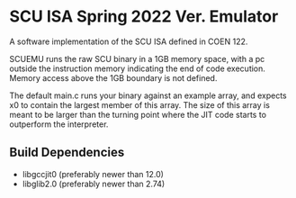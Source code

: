 # SCU ISA Spring 2022 Ver. Emulator

A software implementation of the SCU ISA defined in COEN 122.

SCUEMU runs the raw SCU binary in a 1GB memory space, with a pc outside the
instruction memory indicating the end of code execution. Memory access above
the 1GB boundary is not defined.

The default main.c runs your binary against an example array, and expects
x0 to contain the largest member of this array. The size of this array is
meant to be larger than the turning point where the JIT code starts to
outperform the interpreter.

## Build Dependencies

- libgccjit0 (preferably newer than 12.0)
- libglib2.0 (preferably newer than 2.74)
